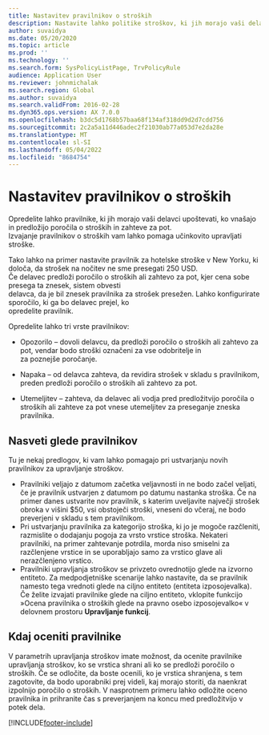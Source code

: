 ```yaml
---
title: Nastavitev pravilnikov o stroških
description: Nastavite lahko politike stroškov, ki jih morajo vaši delavci upoštevati pri vnašanju in oddaji poročil o stroških in potnih zahtevkih v Microsoft Dynamics 365 Finance.
author: suvaidya
ms.date: 05/20/2020
ms.topic: article
ms.prod: ''
ms.technology: ''
ms.search.form: SysPolicyListPage, TrvPolicyRule
audience: Application User
ms.reviewer: johnmichalak
ms.search.region: Global
ms.author: suvaidya
ms.search.validFrom: 2016-02-28
ms.dyn365.ops.version: AX 7.0.0
ms.openlocfilehash: b3dc5d1768b57baa68f134af318dd9d2d7cdd756
ms.sourcegitcommit: 2c2a5a11d446adec2f21030ab77a053d7e2da28e
ms.translationtype: MT
ms.contentlocale: sl-SI
ms.lasthandoff: 05/04/2022
ms.locfileid: "8684754"
---
```

# <a name="set-up-expense-policies"></a>Nastavitev pravilnikov o stroških

Opredelite lahko pravilnike, ki jih morajo vaši delavci upoštevati, ko vnašajo in predložijo poročila o stroških in zahteve za pot.         
Izvajanje pravilnikov o stroških vam lahko pomaga učinkovito upravljati stroške.         

Tako lahko na primer nastavite pravilnik za hotelske stroške v New Yorku, ki določa, da strošek na nočitev ne sme presegati 250 USD.       
Če delavec predloži poročilo o stroških ali zahtevo za pot, kjer cena sobe presega ta znesek, sistem obvesti        
delavca, da je bil znesek pravilnika za strošek presežen. Lahko konfigurirate sporočilo, ki ga bo delavec prejel, ko        
opredelite pravilnik.      
        
Opredelite lahko tri vrste pravilnikov:         
        
- Opozorilo – dovoli delavcu, da predloži poročilo o stroških ali zahtevo za pot, vendar bodo stroški označeni za vse odobritelje in        
  za poznejše poročanje.        

- Napaka – od delavca zahteva, da revidira strošek v skladu s pravilnikom, preden predloži poročilo o stroških ali zahtevo za pot.       
 
 - Utemeljitev – zahteva, da delavec ali vodja pred predložitvijo poročila o stroških ali zahteve za pot vnese utemeljitev za preseganje zneska pravilnika.        

## <a name="policy-tips"></a>Nasveti glede pravilnikov
Tu je nekaj predlogov, ki vam lahko pomagajo pri ustvarjanju novih pravilnikov za upravljanje stroškov. 
* Pravilniki veljajo z datumom začetka veljavnosti in ne bodo začel veljati, če je pravilnik ustvarjen z datumom po datumu nastanka stroška. Če na primer danes ustvarite nov pravilnik, s katerim uveljavite največji strošek obroka v višini $50, vsi obstoječi stroški, vneseni do včeraj, ne bodo preverjeni v skladu s tem pravilnikom.
* Pri ustvarjanju pravilnika za kategorijo stroška, ki jo je mogoče razčleniti, razmislite o dodajanju pogoja za vrsto vrstice stroška. Nekateri pravilniki, na primer zahtevanje potrdila, morda niso smiselni za razčlenjene vrstice in se uporabljajo samo za vrstico glave ali nerazčlenjeno vrstico. 
* Pravilniki upravljanja stroškov se privzeto ovrednotijo glede na izvorno entiteto. Za medpodjetniške scenarije lahko nastavite, da se pravilnik namesto tega vrednoti glede na ciljno entiteto (entiteta izposojevalka). Če želite izvajati pravilnike glede na ciljno entiteto, vklopite funkcijo »Ocena pravilnika o stroških glede na pravno osebo izposojevalko« v delovnem prostoru **Upravljanje funkcij**.

## <a name="when-to-evaluate-policies"></a>Kdaj oceniti pravilnike

V parametrih upravljanja stroškov imate možnost, da ocenite pravilnike upravljanja stroškov, ko se vrstica shrani ali ko se predloži poročilo o stroških. Če se odločite, da boste ocenili, ko je vrstica shranjena, s tem zagotovite, da bodo uporabniki prej videli, kaj morajo storiti, da naenkrat izpolnijo poročilo o stroških. V nasprotnem primeru lahko odložite oceno pravilnika in prihranite čas s preverjanjem na koncu med predložitvijo v potek dela.


[!INCLUDE[footer-include](../includes/footer-banner.md)]